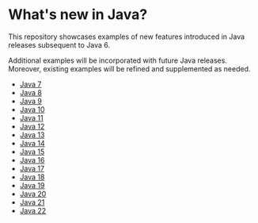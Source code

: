 # What's new in Java?

This repository showcases examples of new features introduced in Java releases subsequent to Java 6.

Additional examples will be incorporated with future Java releases. Moreover, existing examples will be refined and
supplemented as needed.

- [Java 7](src/test/java/io/github/ufuk/java07/Java07Tests.java)
- [Java 8](src/test/java/io/github/ufuk/java08/Java08Tests.java)
- [Java 9](src/test/java/io/github/ufuk/java09/Java09Tests.java)
- [Java 10](src/test/java/io/github/ufuk/java10/Java10Tests.java)
- [Java 11](src/test/java/io/github/ufuk/java11/Java11Tests.java)
- [Java 12](src/test/java/io/github/ufuk/java12/Java12Tests.java)
- [Java 13](src/test/java/io/github/ufuk/java13/Java13Tests.java)
- [Java 14](src/test/java/io/github/ufuk/java14/Java14Tests.java)
- [Java 15](src/test/java/io/github/ufuk/java15/Java15Tests.java)
- [Java 16](src/test/java/io/github/ufuk/java16/Java16Tests.java)
- [Java 17](src/test/java/io/github/ufuk/java17/Java17Tests.java)
- [Java 18](src/test/java/io/github/ufuk/java18/Java18Tests.java)
- [Java 19](src/test/java/io/github/ufuk/java19/Java19Tests.java)
- [Java 20](src/test/java/io/github/ufuk/java20/Java20Tests.java)
- [Java 21](src/test/java/io/github/ufuk/java21/Java21Tests.java)
- [Java 22](src/test/java/io/github/ufuk/java22/Java22Tests.java)
